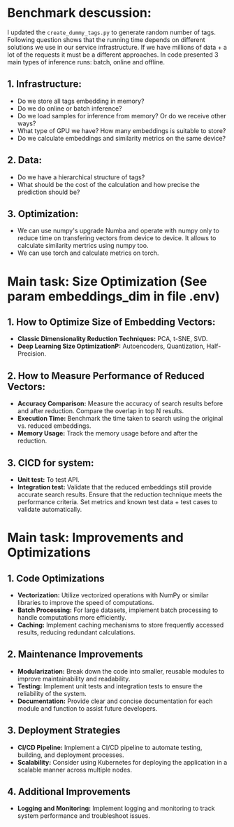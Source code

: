 # Benchmark descussion: 

I updated the `create_dummy_tags.py` to generate random number of tags. 
Following question shows that the running time depends on different solutions we use in our service infrastructure. 
If we have millions of data + a lot of the requests it must be a different approaches.
In code presented 3 main types of inference runs: batch, online and offline. 

## 1. Infrastructure:
- Do we store all tags embedding in memory?
- Do we do online or batch inference? 
- Do we load samples for inference from memory? Or do we receive other ways?
- What type of GPU we have? How many embeddings is suitable to store? 
- Do we calculate embeddings and similarity metrics on the same device?

## 2. Data:
- Do we have a hierarchical structure of tags?
- What should be the cost of the calculation and how precise the prediction should be?

## 3. Optimization:
- We can use numpy's upgrade Numba and operate with numpy only to reduce time on transfering vectors from device to device. It allows to calculate similarity mertrics using numpy too. 
- We can use torch and calculate metrics on torch. 


# Main task: Size Optimization (See param embeddings_dim in file .env)
## 1. How to Optimize Size of Embedding Vectors:
- **Classic Dimensionality Reduction Techniques:** PCA, t-SNE, SVD.
- **Deep Learning Size OptimizationP:**  Autoencoders, Quantization, Half-Precision. 

## 2. How to Measure Performance of Reduced Vectors:
- **Accuracy Comparison:** Measure the accuracy of search results before and after reduction. Compare the overlap in top N results.
- **Execution Time:** Benchmark the time taken to search using the original vs. reduced embeddings.
- **Memory Usage:** Track the memory usage before and after the reduction.

## 3. CICD for system: 
- **Unit test:** To test API.
- **Integration test:** Validate that the reduced embeddings still provide accurate search results. Ensure that the reduction technique meets the performance criteria. Set metrics and known test data + test cases to validate automatically.


# Main task: Improvements and Optimizations

## 1. Code Optimizations
- **Vectorization:** Utilize vectorized operations with NumPy or similar libraries to improve the speed of computations.
- **Batch Processing:** For large datasets, implement batch processing to handle computations more efficiently.
- **Caching:** Implement caching mechanisms to store frequently accessed results, reducing redundant calculations.

## 2. Maintenance Improvements
- **Modularization:** Break down the code into smaller, reusable modules to improve maintainability and readability.
- **Testing:** Implement unit tests and integration tests to ensure the reliability of the system.
- **Documentation:** Provide clear and concise documentation for each module and function to assist future developers.

## 3. Deployment Strategies
- **CI/CD Pipeline:** Implement a CI/CD pipeline to automate testing, building, and deployment processes.
- **Scalability:** Consider using Kubernetes for deploying the application in a scalable manner across multiple nodes.

## 4. Additional Improvements
- **Logging and Monitoring:** Implement logging and monitoring to track system performance and troubleshoot issues.

